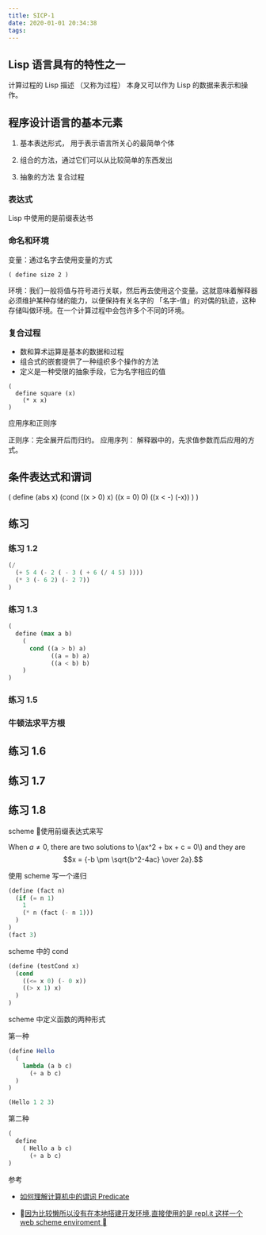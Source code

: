 ```yaml
---
title: SICP-1
date: 2020-01-01 20:34:38
tags:
---
```


## Lisp 语言具有的特性之一

计算过程的 Lisp 描述 （又称为过程） 本身又可以作为 Lisp 的数据来表示和操作。

## 程序设计语言的基本元素

1. 基本表达形式， 用于表示语言所关心的最简单个体

2. 组合的方法，通过它们可以从比较简单的东西发出

3. 抽象的方法 复合过程

### 表达式

Lisp 中使用的是前缀表达书

### 命名和环境

变量：通过名字去使用变量的方式

```Lisp
( define size 2 )
```

环境：我们一般将值与符号进行关联，然后再去使用这个变量。这就意味着解释器必须维护某种存储的能力，以便保持有关名字的 「名字-值」的对偶的轨迹，这种存储叫做环境。在一个计算过程中会包许多个不同的环境。

### 复合过程

- 数和算术运算是基本的数据和过程
- 组合式的嵌套提供了一种组织多个操作的方法
- 定义是一种受限的抽象手段，它为名字相应的值

```
(
  define square (x)
    (* x x)
)
```

应用序和正则序

正则序：完全展开后而归约。
应用序列： 解释器中的，先求值参数而后应用的方式。

## 条件表达式和谓词

(
  define (abs x)
    (cond ((x > 0) x)
          ((x = 0) 0)
          ((x < -) (-x))
    )
)

## 练习

### 练习 1.2

```scheme
(/ 
  (+ 5 4 (- 2 ( - 3 ( + 6 (/ 4 5) ))))
  (* 3 (- 6 2) (- 2 7))
)
```

### 练习 1.3

```scheme
(
  define (max a b)
    (
      cond ((a > b) a)
            ((a = b) a)
            ((a < b) b)
    )
)
```

### 练习 1.5
### 牛顿法求平方根
## 练习 1.6

## 练习 1.7

## 练习 1.8



scheme 使用前缀表达式来写

When $a \ne 0$, there are two solutions to \\(ax^2 + bx + c = 0\\) and they are
$$x = {-b \pm \sqrt{b^2-4ac} \over 2a}.$$

使用 scheme 写一个递归

```scheme
(define (fact n)
  (if (= n 1)
    1
    (* n (fact (- n 1)))
  )
)
(fact 3)
```

scheme 中的 cond 
```scheme
(define (testCond x)
  (cond
    ((<= x 0) (- 0 x))
    ((> x 1) x)
  )
)
```

scheme 中定义函数的两种形式

第一种

```scheme
(define Hello
  (
    lambda (a b c)
      (+ a b c)
  )
)

(Hello 1 2 3)
```

第二种

```scheme
(
  define 
    ( Hello a b c)
      (+ a b c)
)
```

参考
- [如何理解计算机中的谓词 Predicate](https://www.zhihu.com/question/28698429)

- [因为比较懒所以没有在本地搭建开发环境,直接使用的是 repl.it 这样一个 web scheme enviroment ](https://repl.it/repls/DistinctOnlyOrganization)